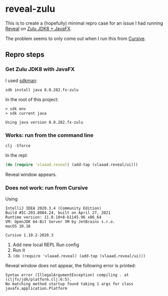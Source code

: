 # reveal-zulu

This is to create a (hopefully) minimal repro case for an issue I had running [Reveal](https://vlaaad.github.io/reveal/) on [Zulu JDK8 + JavaFX](https://www.azul.com/downloads/zulu-community/?os=macos&architecture=x86-64-bit&package=jdk-fx).

The problem seems to only come out when I run this from [Cursive](https://cursive-ide.com/).

## Repro steps

### Get Zulu JDK8 with JavaFX

I used [sdkman](https://sdkman.io/):

```shell
sdk install java 8.0.282.fx-zulu
```

In the root of this project:

```shell
> sdk env
> sdk current java

Using java version 8.0.282.fx-zulu
```

### Works: run from the command line

```shell
clj -Sforce 
```

In the repl:

```clojure
(do (require 'vlaaad.reveal) (add-tap (vlaaad.reveal/ui)))
```

Reveal window appears.

### Does not work: run from Cursive

Using

```text
IntelliJ IDEA 2020.3.4 (Community Edition)
Build #IC-203.8084.24, built on April 27, 2021
Runtime version: 11.0.10+8-b1145.96 x86_64
VM: OpenJDK 64-Bit Server VM by JetBrains s.r.o.
macOS 10.16

Cursive 1.10.2-2020.3
```

1. Add new local REPL Run config
2. Run it
3. `(do (require 'vlaaad.reveal) (add-tap (vlaaad.reveal/ui)))`

Reveal window does not appear, the following error is printed:

```text
Syntax error (IllegalArgumentException) compiling . at (cljfx/jdk/platform.clj:6:5).
No matching method startup found taking 1 args for class javafx.application.Platform
```
